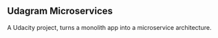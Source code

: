 ## Udagram Microservices 

A Udacity project, turns a monolith app into a microservice architecture. 